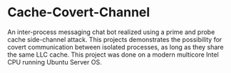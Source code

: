 # Cache-Covert-Channel

An inter-process messaging chat bot realized using a prime and probe cache side-channel attack. This projects demonstrates the possibility for covert communication between isolated processes, as long as they share the same LLC cache. This project was done on a modern multicore Intel CPU running Ubuntu Server OS.
